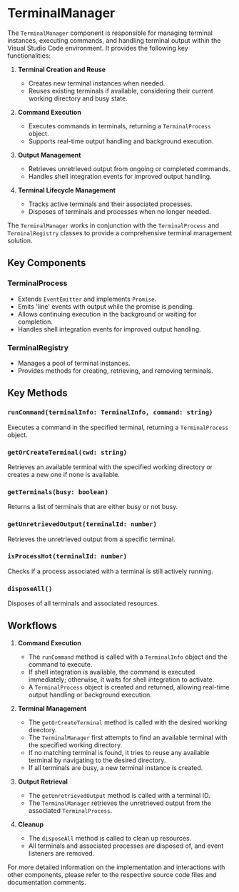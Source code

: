 # TerminalManager

The `TerminalManager` component is responsible for managing terminal instances, executing commands, and handling terminal output within the Visual Studio Code environment. It provides the following key functionalities:

1. **Terminal Creation and Reuse**
   - Creates new terminal instances when needed.
   - Reuses existing terminals if available, considering their current working directory and busy state.

2. **Command Execution**
   - Executes commands in terminals, returning a `TerminalProcess` object.
   - Supports real-time output handling and background execution.

3. **Output Management**
   - Retrieves unretrieved output from ongoing or completed commands.
   - Handles shell integration events for improved output handling.

4. **Terminal Lifecycle Management**
   - Tracks active terminals and their associated processes.
   - Disposes of terminals and processes when no longer needed.

The `TerminalManager` works in conjunction with the `TerminalProcess` and `TerminalRegistry` classes to provide a comprehensive terminal management solution.

## Key Components

### TerminalProcess
- Extends `EventEmitter` and implements `Promise`.
- Emits 'line' events with output while the promise is pending.
- Allows continuing execution in the background or waiting for completion.
- Handles shell integration events for improved output handling.

### TerminalRegistry
- Manages a pool of terminal instances.
- Provides methods for creating, retrieving, and removing terminals.

## Key Methods

### `runCommand(terminalInfo: TerminalInfo, command: string)`
Executes a command in the specified terminal, returning a `TerminalProcess` object.

### `getOrCreateTerminal(cwd: string)`
Retrieves an available terminal with the specified working directory or creates a new one if none is available.

### `getTerminals(busy: boolean)`
Returns a list of terminals that are either busy or not busy.

### `getUnretrievedOutput(terminalId: number)`
Retrieves the unretrieved output from a specific terminal.

### `isProcessHot(terminalId: number)`
Checks if a process associated with a terminal is still actively running.

### `disposeAll()`
Disposes of all terminals and associated resources.

## Workflows

1. **Command Execution**
   - The `runCommand` method is called with a `TerminalInfo` object and the command to execute.
   - If shell integration is available, the command is executed immediately; otherwise, it waits for shell integration to activate.
   - A `TerminalProcess` object is created and returned, allowing real-time output handling or background execution.

2. **Terminal Management**
   - The `getOrCreateTerminal` method is called with the desired working directory.
   - The `TerminalManager` first attempts to find an available terminal with the specified working directory.
   - If no matching terminal is found, it tries to reuse any available terminal by navigating to the desired directory.
   - If all terminals are busy, a new terminal instance is created.

3. **Output Retrieval**
   - The `getUnretrievedOutput` method is called with a terminal ID.
   - The `TerminalManager` retrieves the unretrieved output from the associated `TerminalProcess`.

4. **Cleanup**
   - The `disposeAll` method is called to clean up resources.
   - All terminals and associated processes are disposed of, and event listeners are removed.

For more detailed information on the implementation and interactions with other components, please refer to the respective source code files and documentation comments.
